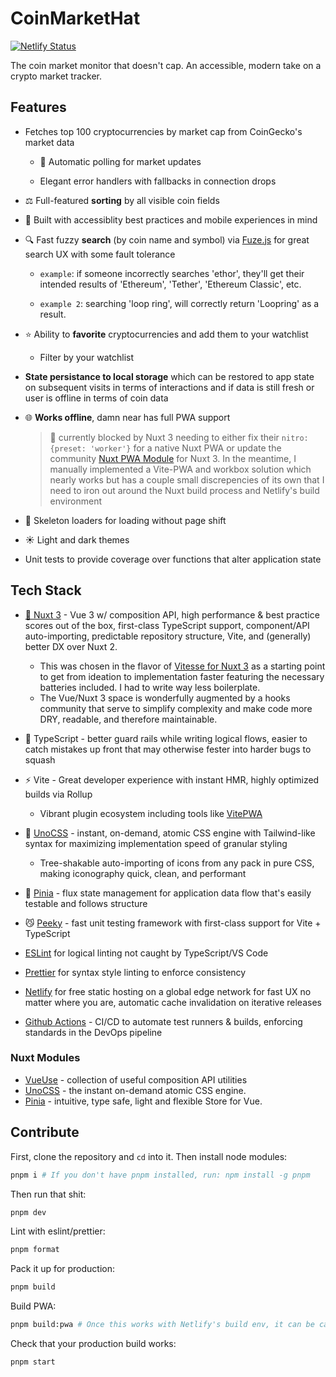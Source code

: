 # CoinMarketHat

[![Netlify Status](https://api.netlify.com/api/v1/badges/c3435894-930d-4188-9eb9-7047c2754e32/deploy-status)](https://app.netlify.com/sites/coin-market-hat/deploys)

The coin market monitor that doesn't cap. An accessible, modern take on a crypto market tracker.

## Features

- Fetches top 100 cryptocurrencies by market cap from CoinGecko's market data

  - 🚎 Automatic polling for market updates

  - Elegant error handlers with fallbacks in connection drops

- ⚖️ Full-featured **sorting** by all visible coin fields

- 🦮 Built with accessiblity best practices and mobile experiences in mind

- 🔍 Fast fuzzy **search** (by coin name and symbol) via [Fuze.js](https://fusejs.io/) for great search UX with some fault tolerance

  - `example`: if someone incorrectly searches 'ethor', they'll get their intended results of 'Ethereum', 'Tether', 'Ethereum Classic', etc.

  - `example 2`: searching 'loop ring', will correctly return 'Loopring' as a result.

- ⭐️ Ability to **favorite** cryptocurrencies and add them to your watchlist

  - Filter by your watchlist

- **State persistance to local storage** which can be restored to app state on subsequent visits in terms of interactions and if data is still fresh or user is offline in terms of coin data

- 🌐 **Works offline**, damn near has full PWA support

  > 🚧 currently blocked by Nuxt 3 needing to either fix their `nitro: {preset: 'worker'}` for a native Nuxt PWA or update the community [Nuxt PWA Module](https://github.com/nuxt-community/pwa-module) for Nuxt 3. In the meantime, I manually implemented a Vite-PWA and workbox solution which nearly works but has a couple small discrepencies of its own that I need to iron out around the Nuxt build process and Netlify's build environment

- 🦴 Skeleton loaders for loading without page shift

- ☀️ Light and dark themes

- Unit tests to provide coverage over functions that alter application state

## Tech Stack

- [💚 Nuxt 3](https://v3.nuxtjs.org) - Vue 3 w/ composition API, high performance & best practice scores out of the box, first-class TypeScript support, component/API auto-importing, predictable repository structure, Vite, and (generally) better DX over Nuxt 2.

  - This was chosen in the flavor of [Vitesse for Nuxt 3](https://github.com/antfu/vitesse-nuxt3) as a starting point to get from ideation to implementation faster featuring the necessary batteries included. I had to write way less boilerplate.
  - The Vue/Nuxt 3 space is wonderfully augmented by a hooks community that serve to simplify complexity and make code more DRY, readable, and therefore maintainable.

- 🦾 TypeScript - better guard rails while writing logical flows, easier to catch mistakes up front that may otherwise fester into harder bugs to squash

- ⚡️ Vite - Great developer experience with instant HMR, highly optimized builds via Rollup

  - Vibrant plugin ecosystem including tools like [VitePWA](https://vite-plugin-pwa.netlify.app/)

- 🎨 [UnoCSS](https://github.com/antfu/unocss) - instant, on-demand, atomic CSS engine with Tailwind-like syntax for maximizing implementation speed of granular styling

  - Tree-shakable auto-importing of icons from any pack in pure CSS, making iconography quick, clean, and performant

- 🍍 [Pinia](https://pinia.esm.dev/) - flux state management for application data flow that's easily testable and follows structure

- 😼 [Peeky](https://peeky.dev) - fast unit testing framework with first-class support for Vite + TypeScript

- [ESLint](https://eslint.org/) for logical linting not caught by TypeScript/VS Code

- [Prettier](https://prettier.io/) for syntax style linting to enforce consistency

- [Netlify](https://netlify.com/) for free static hosting on a global edge network for fast UX no matter where you are, automatic cache invalidation on iterative releases

- [Github Actions](https://github.com/features/actions) - CI/CD to automate test runners & builds, enforcing standards in the DevOps pipeline

### Nuxt Modules

- [VueUse](https://github.com/vueuse/vueuse) - collection of useful composition API utilities
- [UnoCSS](https://github.com/antfu/unocss) - the instant on-demand atomic CSS engine.
- [Pinia](https://pinia.esm.dev/) - intuitive, type safe, light and flexible Store for Vue.

## Contribute

First, clone the repository and `cd` into it. Then install node modules:

```bash
pnpm i # If you don't have pnpm installed, run: npm install -g pnpm
```

Then run that shit:

```bash
pnpm dev
```

Lint with eslint/prettier:

```bash
pnpm format
```

Pack it up for production:

```bash
pnpm build
```

Build PWA:

```bash
pnpm build:pwa # Once this works with Netlify's build env, it can be called in `pnpm build`
```

Check that your production build works:

```bash
pnpm start
```
